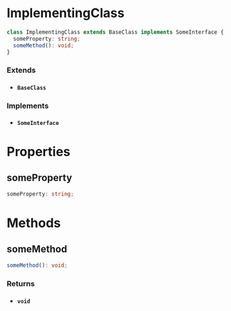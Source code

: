 # ImplementingClass

```typescript
class ImplementingClass extends BaseClass implements SomeInterface {
  someProperty: string;
  someMethod(): void;
}
```

### Extends

- #### `BaseClass`

### Implements

- #### `SomeInterface`

# Properties

## someProperty

```typescript
someProperty: string;
```

# Methods

## someMethod

```typescript
someMethod(): void;
```

### Returns

- #### `void`
